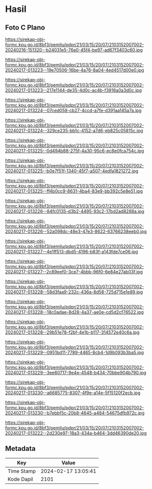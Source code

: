 # Hasil

## Foto C Plano

https://sirekap-obj-formc.kpu.go.id/8bf3/pemilu/pdpr/21/03/15/20/07/2103152007002-20240216-151320--b24031e5-76a0-45f4-be97-ad67f3403c60.jpg

https://sirekap-obj-formc.kpu.go.id/8bf3/pemilu/pdpr/21/03/15/20/07/2103152007002-20240217-013223--19e70506-16be-4a76-8a04-4ed4517d00e0.jpg

https://sirekap-obj-formc.kpu.go.id/8bf3/pemilu/pdpr/21/03/15/20/07/2103152007002-20240217-013223--217e1144-de35-4d0c-ac4b-f3916a0a3d0c.jpg

https://sirekap-obj-formc.kpu.go.id/8bf3/pemilu/pdpr/21/03/15/20/07/2103152007002-20240217-013224--07ced058-cb27-4ccd-a7fe-d391aa145a7a.jpg

https://sirekap-obj-formc.kpu.go.id/8bf3/pemilu/pdpr/21/03/15/20/07/2103152007002-20240217-013224--329ce235-bb1c-4152-a7d6-eb825c05815c.jpg

https://sirekap-obj-formc.kpu.go.id/8bf3/pemilu/pdpr/21/03/15/20/07/2103152007002-20240217-013225--0d494b88-275f-4a30-95c6-ec8e0fca754c.jpg

https://sirekap-obj-formc.kpu.go.id/8bf3/pemilu/pdpr/21/03/15/20/07/2103152007002-20240217-013225--b0e7f51f-1340-45f7-a507-4edfa1821272.jpg

https://sirekap-obj-formc.kpu.go.id/8bf3/pemilu/pdpr/21/03/15/20/07/2103152007002-20240217-013225--ff4b0cc9-8631-4ba4-83e9-bb392c5e8e51.jpg

https://sirekap-obj-formc.kpu.go.id/8bf3/pemilu/pdpr/21/03/15/20/07/2103152007002-20240217-013226--84fc0135-d3b2-4495-93c2-17bd2ad8288a.jpg

https://sirekap-obj-formc.kpu.go.id/8bf3/pemilu/pdpr/21/03/15/20/07/2103152007002-20240217-013226--52a098dc-48e3-47e3-8622-63766238eeb0.jpg

https://sirekap-obj-formc.kpu.go.id/8bf3/pemilu/pdpr/21/03/15/20/07/2103152007002-20240217-013227--4e1ff513-dbd5-4196-b83f-a143fde7ce06.jpg

https://sirekap-obj-formc.kpu.go.id/8bf3/pemilu/pdpr/21/03/15/20/07/2103152007002-20240217-013227--2c89eef0-3ce7-4bbb-96f0-6e84e27ab03f.jpg

https://sirekap-obj-formc.kpu.go.id/8bf3/pemilu/pdpr/21/03/15/20/07/2103152007002-20240217-013228--58d3faa9-232c-436a-8d58-725d715e1e89.jpg

https://sirekap-obj-formc.kpu.go.id/8bf3/pemilu/pdpr/21/03/15/20/07/2103152007002-20240217-013228--18c0adae-8d28-4a37-ae0e-cd5d2cf76522.jpg

https://sirekap-obj-formc.kpu.go.id/8bf3/pemilu/pdpr/21/03/15/20/07/2103152007002-20240217-013228--29b51e78-f2bf-4e1b-b117-314572e40c6a.jpg

https://sirekap-obj-formc.kpu.go.id/8bf3/pemilu/pdpr/21/03/15/20/07/2103152007002-20240217-013229--0951bd11-7789-4465-8cb4-1d9b093b3ba5.jpg

https://sirekap-obj-formc.kpu.go.id/8bf3/pemilu/pdpr/21/03/15/20/07/2103152007002-20240217-013229--3ee60717-9e4e-4548-b434-70bbe904b790.jpg

https://sirekap-obj-formc.kpu.go.id/8bf3/pemilu/pdpr/21/03/15/20/07/2103152007002-20240217-013230--a6685775-8307-4f9e-a14e-5f15120f2ecb.jpg

https://sirekap-obj-formc.kpu.go.id/8bf3/pemilu/pdpr/21/03/15/20/07/2103152007002-20240217-013230--b7ebbf5c-20b8-4645-a484-54675dfb972c.jpg

https://sirekap-obj-formc.kpu.go.id/8bf3/pemilu/pdpr/21/03/15/20/07/2103152007002-20240217-013222--2d230e97-18a3-434a-b464-3dd46390de20.jpg


## Metadata

| Key        | Value               |
| ---------- | ------------------- |
| Time Stamp | 2024-02-17 13:05:41 |
| Kode Dapil | 2101                |



